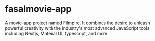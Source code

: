 # fasalmovie-app
A movie-app project named Filmpire. It combines the desire to unleash powerful creativity with the industry's most advanced JavaScript tools including Nextjs, Material UI, typescript, and more.
